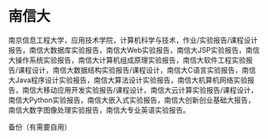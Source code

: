 # 南信大
南京信息工程大学，应用技术学院，计算机科学与技术，作业/实验报告/课程设计报告，南信大数据库实验报告，南信大Web实验报告，南信大JSP实验报告，南信大操作系统实验报告，南信大计算机组成原理实验报告，南信大软件工程实验报告/课程设计，南信大数据结构实验报告/课程设计，南信大C语言实验报告，南信大Java程序设计实验报告，南信大算法设计实验报告，南信大机算机网络实验报告，南信大移动应用开发实验报告/课程设计，南信大云计算实验报告/课程设计，南信大Python实验报告，南信大嵌入式实验报告，南信大创新创业基础大报告，南信大数字图像处理实验报告，南信大专业英语实验报告。

备份（有需要自用）
